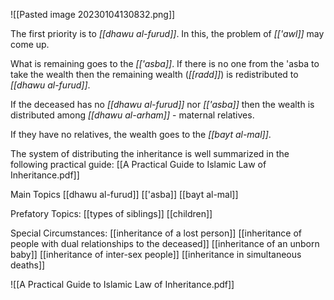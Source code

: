 ![[Pasted image 20230104130832.png]]

The first priority is to *[[dhawu al-furud]]*. In this, the problem of *[['awl]]* may come up.

What is remaining goes to the *[['asba]]*. If there is no one from the 'asba to take the wealth then the remaining wealth (*[[radd]]*) is redistributed to *[[dhawu al-furud]]*. 

If the deceased has no *[[dhawu al-furud]]* nor *[['asba]]* then the wealth is distributed among *[[dhawu al-arham]]* - maternal relatives. 

If they have no relatives, the wealth goes to the *[[bayt al-mal]]*.

The system of distributing the inheritance is well summarized in the following practical guide: [[A Practical Guide to Islamic Law of Inheritance.pdf]]

Main Topics
[[dhawu al-furud]]
[['asba]]
[[bayt al-mal]]



Prefatory Topics:
[[types of siblings]]
[[children]]


Special Circumstances:
[[inheritance of a lost person]]
[[inheritance of people with dual relationships to the deceased]]
[[inheritance of an unborn baby]]
[[inheritance of inter-sex people]]
[[inheritance in simultaneous deaths]]


![[A Practical Guide to Islamic Law of Inheritance.pdf]]